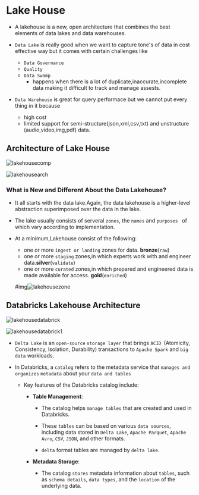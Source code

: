 # Lake House

- A lakehouse is a new, open architecture that combines the best elements of data lakes and data warehouses.

- `Data Lake` is really good when we want to capture tone's of data in cost effective way but it comes with certain challenges like
    - `Data Governance`
    - `Quality`
    - `Data Swamp`
        - happens when there is a lot of duplicate,inaccurate,incomplete data making it difficult to track and manage assests.

- `Data Warehouse` is great for query performace but we cannot put every thing in it because
    - high cost
    - limited support for semi-structure(json,xml,csv,txt) and unstructure (audio,video,img,pdf) data.


## Architecture of Lake House

![lakehousecomp](https://github.com/anupmaharzn/Data-Engineering-Tools-Technologies/assets/34486226/36bfd93b-675d-4168-aa37-6940ccb58d68)


![lakehousearch](https://github.com/anupmaharzn/Data-Engineering-Tools-Technologies/assets/34486226/3a8ece86-5981-466d-a20e-3aef3c839057)



### What is New and Different About the Data Lakehouse?

- It all starts with the data lake.Again, the data lakehouse is a higher-level abstraction superimposed over the data in the lake.

- The lake usually consists of serveral `zones`, the `names` and `purposes ` of which vary according to implementation.

- At a minimum,Lakehouse consist of the following:

    - one or more `ingest or landing` zones for data. **bronze**(`raw`)
    - one or more `staging` zones,in which experts work with and engineer data.**silver**(`validate`)
    - one or more `curated` zones,in which prepared and engineered data is made available for access. **gold**(`enriched`)

    #img![lakehousezone](https://github.com/anupmaharzn/Data-Engineering-Tools-Technologies/assets/34486226/2942c8b7-817e-40a7-8f0f-4ce0333faa00)


## Databricks Lakehouse Architecture



![lakehousedatabrick](https://github.com/anupmaharzn/Data-Engineering-Tools-Technologies/assets/34486226/2fe336c7-561d-4787-9c46-c51c941a563f)


![lakehousedatabrick1](https://github.com/anupmaharzn/Data-Engineering-Tools-Technologies/assets/34486226/c51aedf4-6f5b-4b6e-92ae-7e74599f9c57)


- `Delta Lake` is an `open-source` `storage layer` that brings `ACID `(Atomicity, Consistency, Isolation, Durability) transactions to `Apache Spark` and `big data` workloads. 

- In Databricks, a `catalog` refers to the metadata service that `manages and organizes` `metadata` about your `data and tables`
    - Key features of the Databricks catalog include:

        - **Table Management**: 
            - The catalog helps `manage tables` that are created and used in Databricks.
            - These `tables` can be based on various `data sources`, including data stored in `Delta Lake`, `Apache Parquet`, `Apache Avro`, `CSV`, `JSON`, and other formats.

            - `delta` format tables are managed by `delta lake`.

        - **Metadata Storage**: 
            - The catalog `stores` metadata information about `tables`, such as `schema details`, `data types`, and the `location` of the underlying data. 
        
